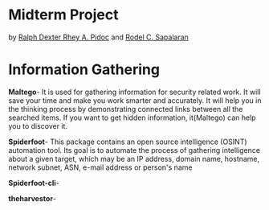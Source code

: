 # Midterm Project

by [Ralph Dexter Rhey A. Pidoc](https://www.facebook.com/dexterpidoc) and [Rodel  C. Sapalaran](https://www.facebook.com/profile.php?id=100084501295860)

# Information Gathering
**Maltego**- It is used for gathering information for security related work. It will save your time and make you work smarter and accurately. It will help you in the thinking process by demonstrating connected links between all the searched items. If you want to get hidden information, it(Maltego) can help you to discover it.

**Spiderfoot**- This package contains an open source intelligence (OSINT) automation tool. Its goal is to automate the process of gathering intelligence about a given target, which may be an IP address, domain name, hostname, network subnet, ASN, e-mail address or person's name

**Spiderfoot-cli**-

**theharvestor**-
